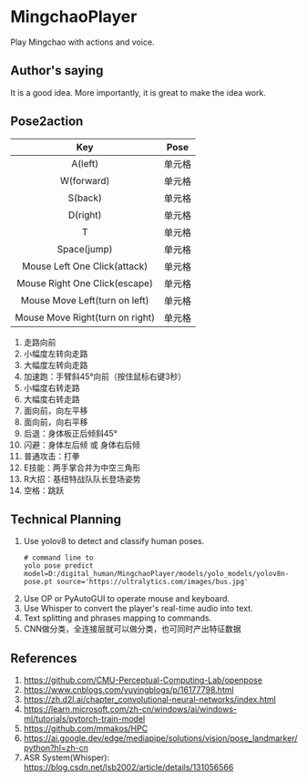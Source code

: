 # MingchaoPlayer
Play Mingchao with actions and voice.
## Author's saying
It is a good idea. More importantly, it is great to make the idea work.

## Pose2action
| Key | Pose |
| :----:| :----: | 
| A(left) | 单元格 |
| W(forward) | 单元格 |
| S(back) | 单元格 |
| D(right) | 单元格 |
| T | 单元格 |
| Space(jump) | 单元格 |
| Mouse Left One Click(attack) | 单元格 |
| Mouse Right One Click(escape) | 单元格 |
| Mouse Move Left(turn on left) | 单元格 |
| Mouse Move Right(turn on right) | 单元格 |

1. 走路向前
2. 小幅度左转向走路
3. 大幅度左转向走路
4. 加速跑：手臂斜45°向前（按住鼠标右键3秒）
5. 小幅度右转走路
6. 大幅度右转走路
7. 面向前，向左平移
8. 面向前，向右平移
9. 后退：身体板正后倾斜45°
10. 闪避：身体左后倾 或 身体右后倾
11. 普通攻击：打拳
12. E技能：两手掌合并为中空三角形
13. R大招：基纽特战队队长登场姿势
14. 空格：跳跃

## Technical Planning
1. Use yolov8 to detect and classify human poses.
   ```
   # command line to 
   yolo pose predict model=D:/digital_human/MingchaoPlayer/models/yolo_models/yolov8n-pose.pt source='https://ultralytics.com/images/bus.jpg'
   ```
2. Use OP or PyAutoGUI to operate mouse and keyboard.
3. Use Whisper to convert the player's real-time audio into text.
4. Text splitting and phrases mapping to commands. 
5. CNN做分类，全连接层就可以做分类，也可同时产出特征数据

## References
1. https://github.com/CMU-Perceptual-Computing-Lab/openpose
2. https://www.cnblogs.com/yuyingblogs/p/16177798.html
3. https://zh.d2l.ai/chapter_convolutional-neural-networks/index.html
4. https://learn.microsoft.com/zh-cn/windows/ai/windows-ml/tutorials/pytorch-train-model
5. https://github.com/mmakos/HPC
6. https://ai.google.dev/edge/mediapipe/solutions/vision/pose_landmarker/python?hl=zh-cn
7. ASR System(Whisper): https://blog.csdn.net/lsb2002/article/details/131056566
